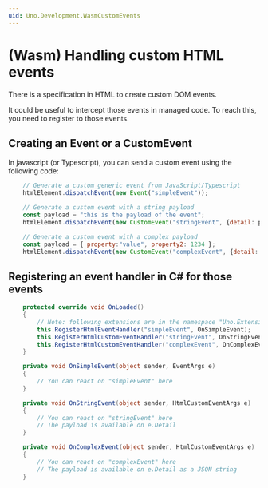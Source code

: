 ```yaml
---
uid: Uno.Development.WasmCustomEvents
---
```


# (Wasm) Handling custom HTML events

There is a specification in HTML to create custom DOM events.

It could be useful to intercept those events in managed code.
To reach this, you need to register to those events.

## Creating an Event or a CustomEvent

In javascript (or Typescript), you can send a custom event
using the following code:

``` javascript
    // Generate a custom generic event from JavaScript/Typescript
    htmlElement.dispatchEvent(new Event("simpleEvent"));

    // Generate a custom event with a string payload
    const payload = "this is the payload of the event";
    htmlElement.dispatchEvent(new CustomEvent("stringEvent", {detail: payload}));

    // Generate a custom event with a complex payload
    const payload = { property:"value", property2: 1234 };
    htmlElement.dispatchEvent(new CustomEvent("complexEvent", {detail: payload}));
```

## Registering an event handler in C# for those events

``` csharp
    protected override void OnLoaded()
    {
        // Note: following extensions are in the namespace "Uno.Extensions"
        this.RegisterHtmlEventHandler("simpleEvent", OnSimpleEvent);
        this.RegisterHtmlCustomEventHandler("stringEvent", OnStringEvent, isDetailJson: false);
        this.RegisterHtmlCustomEventHandler("complexEvent", OnComplexEvent, isDetailJson: true);
    }

    private void OnSimpleEvent(object sender, EventArgs e)
    {
        // You can react on "simpleEvent" here
    }

    private void OnStringEvent(object sender, HtmlCustomEventArgs e)
    {
        // You can react on "stringEvent" here
        // The payload is available on e.Detail
    }

    private void OnComplexEvent(object sender, HtmlCustomEventArgs e)
    {
        // You can react on "complexEvent" here
        // The payload is available on e.Detail as a JSON string
    }
```
